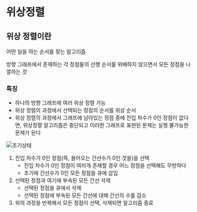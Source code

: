 # 위상정렬



## 위상 정렬이란

어떤 일을 하는 순서를 찾는 알고리즘

방향 그래프에서 존재하는 각 정점들의 선행 순서를 위배하지 않으면서 모든 정점을 나열하는 것



### 특징

- 하나의 방향 그래프에 여러 위상 정렬 가능
- 위상 정렬의 과정에서 선택되는 정점의 순서를 위상 순서
- 위상 정렬의 과정에서 그래프에 남아있는 정점 중에 진입 차수가 0인 정점이 없다면, 위상정렬 알고리즘은 중단되고 이러한 그래프로 표현된 문제는 실행 불가능한 문제가 된다



![초기상태](https://gmlwjd9405.github.io/images/algorithm-topological-sort/topological-sort-example.png)



1. 진입 차수가 0인 정점(즉, 들어오는 간선수가 0인 것을)을 선택
   	- 진입 차수가 0인 정점이 여러개 존재할 경우 어느 정점을 선택해도 무방하다
   	- 초기에 간선수가 0인 모든 정점을 큐에 삽입
2. 선택된 정점과 여기에 부속된 모든 간선 삭제
   - 선택된 정점을 큐에서 삭제
   - 선택된 정점에 부속된 모든 간선에 대해 간선의 수를 감소
3. 위의 과정을 반복해서 모든 정점이 선택, 삭제되면 알고리즘 종료




